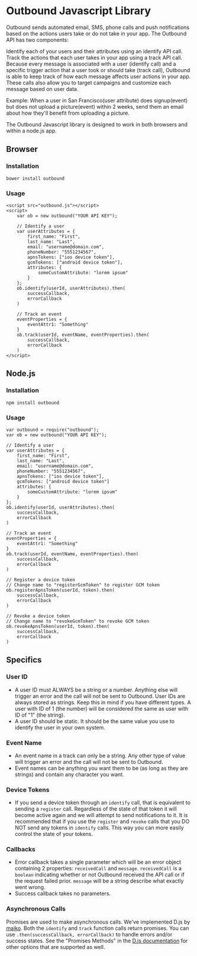 # Outbound Javascript Library
Outbound sends automated email, SMS, phone calls and push notifications based on the actions users take or do not take in your app. The Outbound API has two components:

Identify each of your users and their attributes using an identify API call.
Track the actions that each user takes in your app using a track API call.
Because every message is associated with a user (identify call) and a specific trigger action that a user took or should take (track call), Outbound is able to keep track of how each message affects user actions in your app. These calls also allow you to target campaigns and customize each message based on user data.

Example: When a user in San Francisco(user attribute) does signup(event) but does not upload a picture(event) within 2 weeks, send them an email about how they'll benefit from uploading a picture.

The Outbound Javascript library is designed to work in both browsers and within a node.js app.

## Browser
### Installation

    bower install outbound

### Usage

    <script src="outbound.js"></script>
    <script>
        var ob = new outbound("YOUR API KEY");

        // Identify a user
        var userAttributes = {
            first_name: "First",
            last_name: "Last",
            email: "username@domain.com",
            phoneNumber: "5551234567",
            apnsTokens: ["ios device token"],
            gcmTokens: ["android device token"],
            attributes: {
                someCustomAttribute: "lorem ipsum"
            }
        };
        ob.identify(userId, userAttributes).then(
            successCallback,
            errorCallback
        )

        // Track an event
        eventProperties = {
            eventAttr1: "Something"
        }
        ob.track(userId, eventName, eventProperties).then(
            successCallback,
            errorCallback
        )
    </script>

## Node.js
### Installation

    npm install outbound

### Usage

    var outbound = require("outbound");
    var ob = new outbound("YOUR API KEY");

    // Identify a user
    var userAttributes = {
        first_name: "First",
        last_name: "Last",
        email: "username@domain.com",
        phoneNumber: "5551234567",
        apnsTokens: ["ios device token"],
        gcmTokens: ["android device token"]
        attributes: {
            someCustomAttribute: "lorem ipsum"
        }
    };
    ob.identify(userId, userAttributes).then(
        successCallback,
        errorCallback
    )

    // Track an event
    eventProperties = {
        eventAttr1: "Something"
    }
    ob.track(userId, eventName, eventProperties).then(
        successCallback,
        errorCallback
    )

    // Register a device token
    // Change name to "registerGcmToken" to register GCM token
    ob.registerApnsToken(userId, token).then(
        successCallback,
        errorCallback
    )

    // Revoke a device token
    // Change name to "revokeGcmToken" to revoke GCM token
    ob.revokeApnsToken(userId, token).then(
        successCallback,
        errorCallback
    )
## Specifics
### User ID
- A user ID must ALWAYS be a string or a number. Anything else will trigger an error and the call will not be sent to Outbound. User IDs are always stored as strings. Keep this in mind if you have different types. A user with ID of 1 (the number) will be considered the same as user with ID of "1" (the string).
- A user ID should be static. It should be the same value you use to identify the user in your own system.

### Event Name
- An event name in a track can only be a string. Any other type of value will trigger an error and the call will not be sent to Outbound.
- Event names can be anything you want them to be (as long as they are strings) and contain any character you want.

### Device Tokens
- If you send a device token through an `identify` call, that is equivalent to sending a `register` call. Regardless of the state of that token it will become active again and we will attempt to send notifications to it. It is recommended that if you use the `register` and `revoke` calls that you DO NOT send any tokens in `identify` calls. This way you can more easily control the state of your tokens.

### Callbacks
- Error callback takes a single parameter which will be an error object containing 2 properties: `receivedCall` and `message`. `receivedCall` is a `boolean` indicating whether or not Outbound received the API call or if the request failed prior. `message` will be a string describe what exactly went wrong.
- Success callback takes no parameters.

### Asynchronous Calls
Promises are used to make asynchronous calls. We've implemented D.js by [maiko](http://malko.github.io/D.js/). Both the `identify` and `track` function calls return promises. You can use `.then(successCallback, errorCallback)` to handle errors and/or success states. See the "Promises Methods" in the [D.js documentation](http://malko.github.io/D.js/) for other options that are supported as well.
